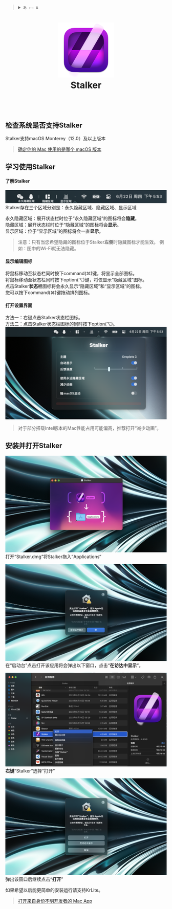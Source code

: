 <blockquote>
  <details>
    <summary>
      <code>あ ←→ A</code>
    </summary>
    <br />
    &emsp;&ensp;<a href="https://github.com/KrLite/Stalker">English</a>
    <br />
    &emsp;&ensp;简体中文
  </details>
</blockquote>

# <p align="center"><img width="172" src="/Stalker/Assets.xcassets/AppIcon.appiconset/icon_512x512@2x@2x.png?raw=true" /><br />Stalker</p><br />

## 检查系统是否支持Stalker
 Stalker支持macOS Monterey（12.0）及以上版本
>[确定你的 Mac 使用的是哪个 macOS 版本](https://support.apple.com/zh-cn/HT201260)

## 学习使用Stalker 

#### 了解Stalker
![Stalker布局](https://github.com/Xinshao-air/Xinshao-Doc/blob/main/截屏2023-06-22%2017.53.53.png?raw=true)
Stalker存在三个区域分别是：永久隐藏区域、隐藏区域、显示区域

永久隐藏区域：展开状态栏时位于“永久隐藏区域”的图标将会**隐藏**。  
隐藏区域：展开状态栏时位于“隐藏区域”的图标将会**显示**。  
显示区域：位于“显示区域”的图标将会一直**显示**。

>注意：只有当您希望隐藏的图标位于Stalker**左侧**时隐藏图标才能生效。
>例如：图中的Wi-Fi就无法隐藏。

#### 显示编辑图标
将鼠标移动至状态栏同时按下command(⌘)键，将显示全部图标。  
将鼠标移动至状态栏同时按下option(⌥)键，将仅显示“隐藏区域”图标。  
点击Stalker**状态栏**图标将会永久显示“隐藏区域”和“显示区域”的图标。  
您可以按下command(⌘)键拖动排列图标。  

#### 打开设置界面
方法一：右键点击Stalker状态栏图标。  
方法二：点击Stalker状态栏图标的同时按下option(⌥)。  
![Stalker设置](https://github.com/Xinshao-air/Xinshao-Doc/blob/main/测试.png?raw=true)
>对于部分搭载Intel版本的Mac性能占用可能偏高，推荐打开“减少动画”。

##  安装并打开Stalker
![截屏](https://github.com/Xinshao-air/Xinshao-Doc/blob/main/截屏2023-06-22%2016.55.33.png?raw=true)
打开“Stalker.dmg”将Stalker拖入“Applications“

![截屏](https://github.com/Xinshao-air/Xinshao-Doc/blob/main/截屏2023-06-22%2016.56.00.png?raw=true)
在“启动台”点击打开该应用将会弹出以下窗口，点击“**在访达中显示**“。

![截图](https://github.com/Xinshao-air/Xinshao-Doc/blob/main/截屏2023-06-22%2016.56.47.png?raw=true)
**右键**“Stalker”选择“打开”  

![截屏](https://github.com/Xinshao-air/Xinshao-Doc/blob/main/截屏2023-06-22%2016.57.10.png?raw=true)
弹出该窗口后继续点击“**打开**”

如果希望以后能更简单的安装运行请支持KrLite。
> [打开来自身份不明开发者的 Mac App](https://support.apple.com/zh-cn/guide/mac-help/mh40616/mac)

